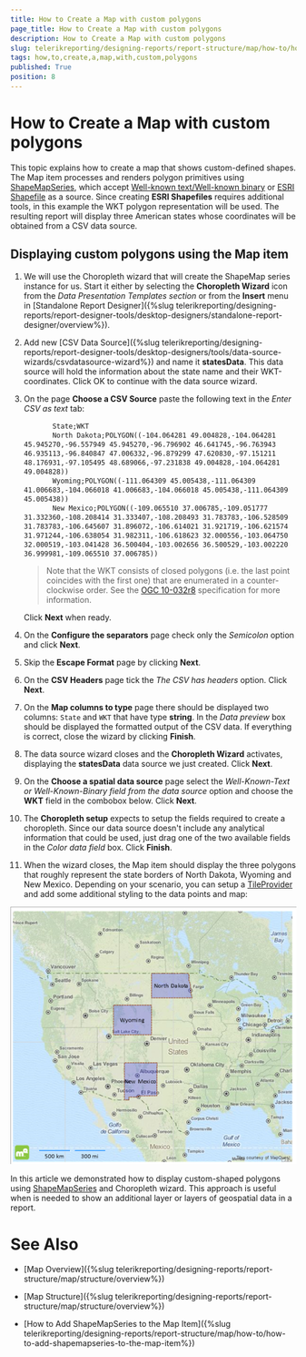 ```yaml
---
title: How to Create a Map with custom polygons
page_title: How to Create a Map with custom polygons 
description: How to Create a Map with custom polygons
slug: telerikreporting/designing-reports/report-structure/map/how-to/how-to-create-a-map-with-custom-polygons
tags: how,to,create,a,map,with,custom,polygons
published: True
position: 8
---
```


# How to Create a Map with custom polygons



This topic explains how to create a map that shows custom-defined shapes. The Map item processes and renders polygon primitives         using  [ShapeMapSeries](/reporting/api/Telerik.Reporting.ShapeMapSeries),         which accept          [Well-known text/Well-known binary](http://en.wikipedia.org/wiki/Well-known_text)          or          [ESRI Shapefile](http://en.wikipedia.org/wiki/Shapefile)          as a source. Since creating __ESRI Shapefiles__ requires additional tools, in this example the WKT polygon representation         will be used. The resulting report will display three American states whose coordinates will be obtained from a CSV data source.       

## Displaying custom polygons using the Map item

1. We will use the Choropleth wizard that will create the ShapeMap series instance for us. Start it either by selecting the               __Choropleth Wizard__ icon from the *Data Presentation Templates section* or from the __Insert__             menu in [Standalone Report Designer]({%slug telerikreporting/designing-reports/report-designer-tools/desktop-designers/standalone-report-designer/overview%}).             

1. Add new               [CSV Data Source]({%slug telerikreporting/designing-reports/report-designer-tools/desktop-designers/tools/data-source-wizards/csvdatasource-wizard%})               and name it __statesData__. This data source will hold the information about the state name and their WKT-coordinates.               Click OK to continue with the data source wizard.             

1. On the page __Choose a CSV Source__ paste the following text in the *Enter CSV as text* tab:             

    
              State;WKT
              North Dakota;POLYGON((-104.064281 49.004828,-104.064281 45.945270,-96.557949 45.945270,-96.796902 46.641745,-96.763943 46.935113,-96.840847 47.006332,-96.879299 47.620830,-97.151211 48.176931,-97.105495 48.689066,-97.231838 49.004828,-104.064281 49.004828))
              Wyoming;POLYGON((-111.064309 45.005438,-111.064309 41.006683,-104.066018 41.006683,-104.066018 45.005438,-111.064309 45.005438))
              New Mexico;POLYGON((-109.065510 37.006785,-109.051777 31.332360,-108.208414 31.333407,-108.208493 31.783783,-106.528509 31.783783,-106.645607 31.896072,-106.614021 31.921719,-106.621574 31.971244,-106.638054 31.982311,-106.618623 32.000556,-103.064750 32.000519,-103.041428 36.500404,-103.002656 36.500529,-103.002220 36.999981,-109.065510 37.006785))
            

    >Note that the WKT consists of closed polygons (i.e. the last point coincides with the first one) that are enumerated in a counter-clockwise order.                 See the                  [OGC 10-032r8](https://portal.opengeospatial.org/files/?artifact_id=56866)                  specification for more information.               

    Click __Next__ when ready.             

1. On the __Configure the separators__ page check only the *Semicolon* option and click __Next__.             

1. Skip the __Escape Format__ page by clicking __Next__.             

1. On the __CSV Headers__ page tick the *The CSV has headers* option. Click __Next__.             

1. On the __Map columns to type__ page there should be displayed two columns: `State` and `WKT` that have type __string__.               In the *Data preview* box should be displayed the formatted output of the CSV data. If everything is correct, close the wizard by clicking __Finish__.             

1. The data source wizard closes and the __Choropleth Wizard__ activates, displaying the __statesData__ data source we just created. Click __Next__.             

1. On the __Choose a spatial data source__ page select the              *Well-Known-Text or Well-Known-Binary field from the data source* option and choose the               __WKT__ field in the combobox below. Click __Next__.             

1. The __Choropleth setup__ expects to setup the fields required to create a choropleth.               Since our data source doesn't include any analytical information that could be used, just drag one of the two available fields in the              *Color data field* box. Click __Finish__.             

1. When the wizard closes, the Map item should display the three polygons that roughly represent the state borders of North Dakota, Wyoming and New Mexico.               Depending on your scenario, you can setup a                [TileProvider](/reporting/api/Telerik.Reporting.TileProvider)  and add some additional styling to the data points and map:               

  ![Map CustomWKT](images/Map/MapCustomWKT.png)

In this article we demonstrated how to display custom-shaped polygons using              [ShapeMapSeries](/reporting/api/Telerik.Reporting.ShapeMapSeries)  and Choropleth wizard. This approach is useful when is needed to             show an additional layer or layers of geospatial data in a report.           


# See Also


 

* [Map Overview]({%slug telerikreporting/designing-reports/report-structure/map/structure/overview%})

 

* [Map Structure]({%slug telerikreporting/designing-reports/report-structure/map/structure/overview%})

 

* [How to Add ShapeMapSeries to the Map Item]({%slug telerikreporting/designing-reports/report-structure/map/how-to/how-to-add-shapemapseries-to-the-map-item%})

